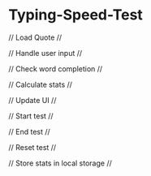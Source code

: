 # Typing-Speed-Test

// Load Quote //

// Handle user input //

// Check word completion //

// Calculate stats //

// Update UI //

// Start test //

// End test //

// Reset test //

// Store stats in local storage //
